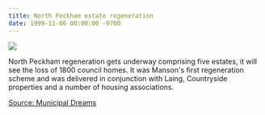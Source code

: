 ```yaml
---
title: North Peckham estate regeneration
date: 1999-11-06 00:00:00 -0700
---
```


![](http://35percent.org/img/northpeckhamaerial.jpg)

North Peckham regeneration gets underway comprising five estates, it will see the loss of 1800 council homes. It was Manson's first regeneration scheme and was delivered in conjunction with Laing, Countryside properties and a number of housing associations.

[Source: Municipal Dreams](https://municipaldreams.wordpress.com/2016/10/25/the-five-estates-peckham-part-iii/)
